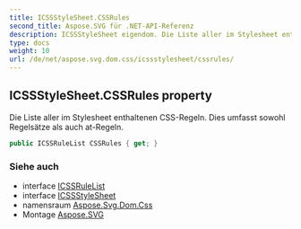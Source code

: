 ```yaml
---
title: ICSSStyleSheet.CSSRules
second_title: Aspose.SVG für .NET-API-Referenz
description: ICSSStyleSheet eigendom. Die Liste aller im Stylesheet enthaltenen CSSRegeln. Dies umfasst sowohl Regelsätze als auch atRegeln.
type: docs
weight: 10
url: /de/net/aspose.svg.dom.css/icssstylesheet/cssrules/
---
```

## ICSSStyleSheet.CSSRules property

Die Liste aller im Stylesheet enthaltenen CSS-Regeln. Dies umfasst sowohl Regelsätze als auch at-Regeln.

```csharp
public ICSSRuleList CSSRules { get; }
```

### Siehe auch

* interface [ICSSRuleList](../../icssrulelist/)
* interface [ICSSStyleSheet](../)
* namensraum [Aspose.Svg.Dom.Css](../../icssstylesheet/)
* Montage [Aspose.SVG](../../../)


